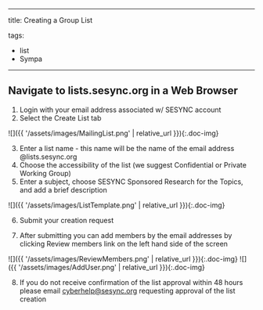 ---
title: Creating a Group List

tags:
  - list
  - Sympa
  ---

## Navigate to lists.sesync.org in a Web Browser

1. Login with your email address associated w/ SESYNC account
2. Select the Create List tab

![]({{ '/assets/images/MailingList.png' | relative_url }}){:.doc-img}

3. Enter a list name - this name will be the name of the email address @lists.sesync.org
4. Choose the accessibility of the list (we suggest Confidential or Private Working Group)
5. Enter a subject, choose SESYNC Sponsored Research for the Topics, and add a brief description

![]({{ '/assets/images/ListTemplate.png' | relative_url }}){:.doc-img}

6. Submit your creation request


7. After submitting you can add members by the email addresses by clicking Review members link on the left hand side of the screen

![]({{ '/assets/images/ReviewMembers.png' | relative_url }}){:.doc-img} ![]({{ '/assets/images/AddUser.png' | relative_url }}){:.doc-img}

8. If you do not receive confirmation of the list approval within 48 hours please email cyberhelp@sesync.org requesting approval of the list creation

